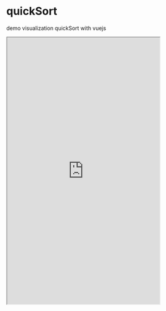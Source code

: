 # quickSort
demo visualization quickSort with vuejs
<iframe src="http://139.129.21.59:8000/quickSort/" height="700px" width="400px">
</iframe>
